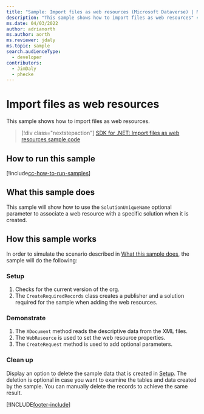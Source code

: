 ```yaml
---
title: "Sample: Import files as web resources (Microsoft Dataverse) | Microsoft Docs" # Intent and product brand in a unique string of 43-59 chars including spaces
description: "This sample shows how to import files as web resources" # 115-145 characters including spaces. This abstract displays in the search result.
ms.date: 04/03/2022
author: adrianorth
ms.author: aorth
ms.reviewer: jdaly
ms.topic: sample
search.audienceType:
  - developer
contributors:
  - JimDaly
  - phecke
---
```


# Import files as web resources

This sample shows how to import files as web resources.

> [!div class="nextstepaction"]
> [SDK for .NET: Import files as web resources sample code](https://github.com/microsoft/PowerApps-Samples/tree/master/dataverse/orgsvc/C%23/ImportWebResources)

## How to run this sample

[!include[cc-how-to-run-samples](../../includes/cc-how-to-run-samples.md)]

## What this sample does

This sample will show how to use the `SolutionUniqueName` optional parameter to associate a web resource with a specific solution when it is created.

## How this sample works

In order to simulate the scenario described in [What this sample does](#what-this-sample-does), the sample will do the following:

### Setup

1. Checks for the current version of the org.
2. The `CreateRequiredRecords` class creates a publisher and a solution required for the sample when adding the web resources.

### Demonstrate

1. The `XDocument` method reads the descriptive data from the XML files.
1. The `WebResource` is used to set the web resource properties.
1. The `CreateRequest` method is used to add optional parameters.

### Clean up

Display an option to delete the sample data that is created in [Setup](#setup). The deletion is optional in case you want to examine the tables and data created by the sample. You can manually delete the records to achieve the same result.

[!INCLUDE[footer-include](../../../../includes/footer-banner.md)]
